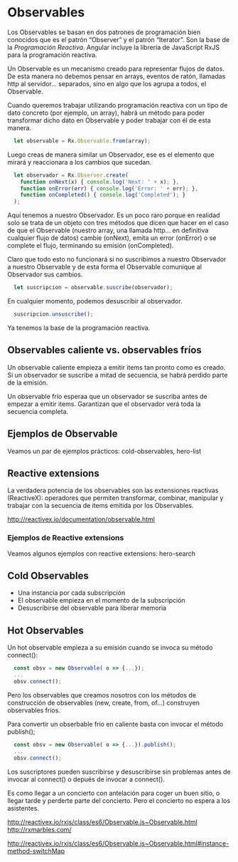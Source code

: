 # Observables

Los Observables se basan en dos patrones de programación bien conocidos que es el patrón “Observer” y el patrón “Iterator”. Son la base de la *Programación Reactiva*. Angular incluye la librería de JavaScript RxJS para la programación reactiva.

 Un Observable es un mecanismo creado para representar flujos de datos. De esta manera no debemos pensar en arrays, eventos de ratón, llamadas http al servidor… separados, sino en algo que los agrupa a todos, el Observable.

 Cuando queremos trabajar utilizando programación reactiva con un tipo de dato concreto (por ejemplo, un array), habrá un método para poder transformar dicho dato en Observable y poder trabajar con él de esta manera.

```javascript
  let observable = Rx.Observable.from(array);
```

Luego creas de manera similar un Observador, ese es el elemento que mirará y reaccionara a los cambios que sucedan. 

```javascript
  let observador = Rx.Observer.create(
    function onNext(x) { console.log('Next: ' + x); }, 
    function onError(err) { console.log('Error: ' + err); }, 
    function onCompleted() { console.log('Completed'); } 
  ); 
```

Aquí tenemos a nuestro Observador. Es un poco raro porque en realidad solo se trata de un objeto con tres métodos que dicen que hacer en el caso de que el Observable (nuestro array, una llamada http... en definitiva cualquier flujo de datos) cambie (onNext), emita un error (onError) o se complete el flujo, terminando su emisión (onCompleted). 

Claro que todo esto no funcionará si no suscribimos a nuestro Observador a nuestro Observable y de esta forma el Observable comunique al Observador sus cambios.

```javascript
  let suscripcion = observable.suscribe(observador);
```

En cualquier momento, podemos desuscribir al observador.

```javascript
  suscripcion.unsuscribe();
```

Ya tenemos la base de la programación reactiva.

## Observables caliente vs. observables fríos

Un observable caliente empieza a emitir items tan pronto como es creado. Si un observador se suscribe a mitad de secuencia, se habrá perdido parte de la emisión.

Un observable frío esperaa que un observador se suscriba antes de empezar a emitir items. Garantizan que el observador verá toda la secuencia completa.


## Ejemplos de Observable

Veamos un par de ejemplos prácticos: cold-observables, hero-list


## Reactive extensions

La verdadera potencia de los observables son las extensiones reactivas (ReactiveX): operadores que permiten transformar, combinar, manipular y trabajar con la secuencia de items emitida por los Observables.

http://reactivex.io/documentation/observable.html


### Ejemplos de Reactive extensions

Veamos algunos ejemplos con reactive extensions: hero-search



## Cold Observables
 - Una instancia por cada subscripción
 - El observable empieza en el momento de la subscripción
 - Desuscribirse del observable para liberar memoria

 ## Hot Observables

 Un hot observable empieza a su emisión cuando se invoca su método connect():

```javascript
  const obsv = new Observable( o => {...});
  ...
  obsv.connect();
```

Pero los observables que creamos nosotros con los métodos de construcción de observables (new, create, from, of...) construyen observables fríos. 

Para convertir un obserbable frío en caliente basta con invocar el método publish();

```javascript
  const obsv = new Observable( o => {...}).publish();
  ...
  obsv.connect();
```

Los suscriptores pueden suscribirse y desuscribirse sin problemas antes de invocar al connect() o depués de invocar a connect().

Es como llegar a un concierto con antelación para coger un buen sitio, o llegar tarde y perderte parte del concierto. Pero el concierto no espera a los asistentes.


http://reactivex.io/rxjs/class/es6/Observable.js~Observable.html
http://rxmarbles.com/



http://reactivex.io/rxjs/class/es6/Observable.js~Observable.html#instance-method-switchMap
